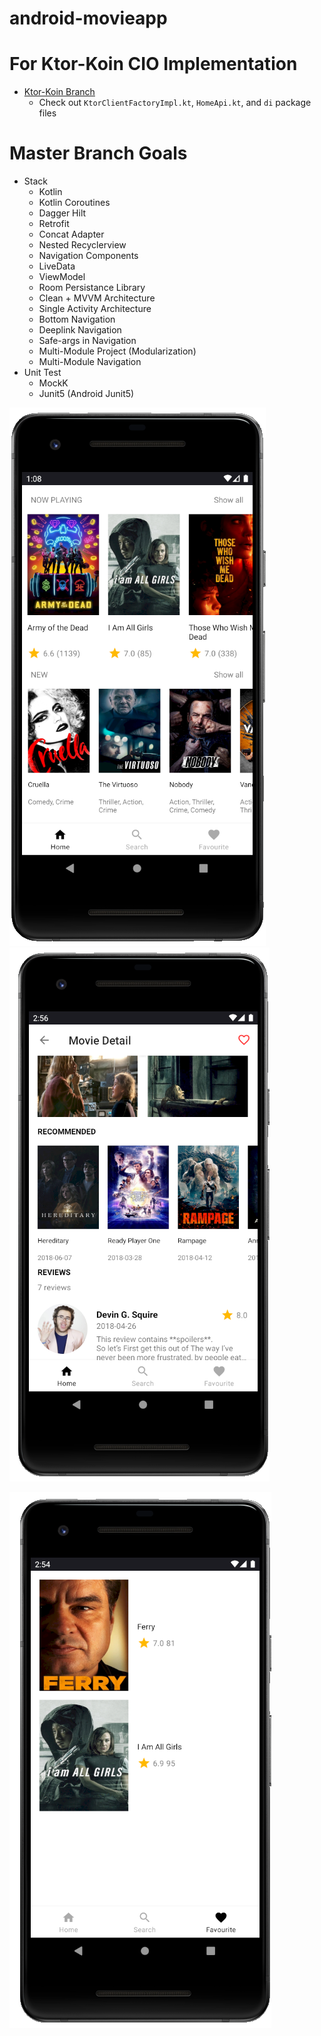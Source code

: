 # android-movieapp
# For Ktor-Koin CIO Implementation
* [Ktor-Koin Branch](https://github.com/adrianhartanto004/android-movieapp/tree/koin-ktor-implementation)
   * Check out `KtorClientFactoryImpl.kt`, `HomeApi.kt`, and `di` package files
# Master Branch Goals
* Stack
    * Kotlin
    * Kotlin Coroutines
    * Dagger Hilt
    * Retrofit
    * Concat Adapter
    * Nested Recyclerview
    * Navigation Components
    * LiveData
    * ViewModel
    * Room Persistance Library
    * Clean + MVVM Architecture
    * Single Activity Architecture
    * Bottom Navigation
    * Deeplink Navigation
    * Safe-args in Navigation
    * Multi-Module Project (Modularization)
    * Multi-Module Navigation
* Unit Test
    * MockK
    * Junit5 (Android Junit5)


<img src="https://github.com/adrianhartanto004/android-movieapp/blob/main/screenshot/movieapp-1.PNG"><img src="https://github.com/adrianhartanto004/android-movieapp/blob/main/screenshot/movieapp-2.PNG">

<img src="https://github.com/adrianhartanto004/android-movieapp/blob/main/screenshot/movieapp-3.PNG">
